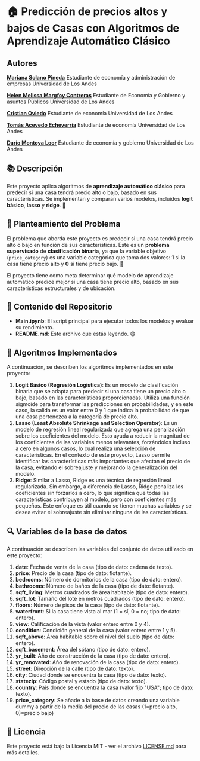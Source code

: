 # 🏠 Predicción de precios altos y bajos de Casas con Algoritmos de Aprendizaje Automático Clásico

## Autores

[**Mariana Solano Pineda**](https://www.linkedin.com/in/mariana-solano-pineda/)
Estudiante de economía y administración de empresas Universidad de Los Andes

[**Helen Melissa Margfoy Contreras**](https://www.linkedin.com/in/helenmargfoy/)
Estudiante de Economía y Gobierno y asuntos Públicos Universidad de Los Andes

[**Cristian Oviedo**](https://www.linkedin.com/in/cristian-oviedo-78362524b/)
Estudiante de economía Universidad de Los Andes

[**Tomás Acevedo Echeverría**](https://www.linkedin.com/in/tom%C3%A1s-acevedo-echeverr%C3%ADa-913a35212?trk=contact-info)
Estudiante de economía Universidad de Los Andes

[**Darío Montoya Loor**](https://www.linkedin.com/in/dario-montoya-532071227/)
Estudiante de economía y gobierno Universidad de Los Andes

## 📚 Descripción

Este proyecto aplica algoritmos de **aprendizaje automático clásico** para predecir si una casa tendrá precio alto o bajo, basado en sus características. Se implementan y comparan varios modelos, incluidos **logit básico**, **lasso** y **ridge**. 🏡

## 🎯 Planteamiento del Problema

El problema que aborda este proyecto es predecir si una casa tendrá precio alto o bajo en función de sus características. Este es un **problema supervisado** de **clasificación binaria**, ya que la variable objetivo (`price_category`) es una variable categórica que toma dos valores: **1** si la casa tiene precio alto y **0** si tiene precio bajo. 🎯

El proyecto tiene como meta determinar qué modelo de aprendizaje automático predice mejor si una casa tiene precio alto, basado en sus características estructurales y de ubicación.

## 📂 Contenido del Repositorio

- **Main.ipynb**: El script principal para ejecutar todos los modelos y evaluar su rendimiento.
- **README.md**: Este archivo que estás leyendo. 😄

## 🤖 Algoritmos Implementados

A continuación, se describen los algoritmos implementados en este proyecto:

1. **Logit Básico (Regresión Logística)**: Es un modelo de clasificación binaria que se adapta para predecir si una casa tiene un precio alto o bajo, basado en las características proporcionadas. Utiliza una función sigmoide para transformar las predicciones en probabilidades, y en este caso, la salida es un valor entre 0 y 1 que indica la probabilidad de que una casa pertenezca a la categoría de precio alto.
2. **Lasso (Least Absolute Shrinkage and Selection Operator)**: Es un modelo de regresión lineal regularizada que agrega una penalización sobre los coeficientes del modelo. Esto ayuda a reducir la magnitud de los coeficientes de las variables menos relevantes, forzándolos incluso a cero en algunos casos, lo cual realiza una selección de características. En el contexto de este proyecto, Lasso permite identificar las características más importantes que afectan el precio de la casa, evitando el sobreajuste y mejorando la generalización del modelo.
3. **Ridge**: Similar a Lasso, Ridge es una técnica de regresión lineal regularizada. Sin embargo, a diferencia de Lasso, Ridge penaliza los coeficientes sin forzarlos a cero, lo que significa que todas las características contribuyen al modelo, pero con coeficientes más pequeños. Este enfoque es útil cuando se tienen muchas variables y se desea evitar el sobreajuste sin eliminar ninguna de las características.

## 🔍 Variables de la base de datos
 
A continuación se describen las variables del conjunto de datos utilizado en este proyecto:

1. **date**: Fecha de venta de la casa (tipo de dato: cadena de texto).
2. **price**: Precio de la casa (tipo de dato: flotante).
3. **bedrooms**: Número de dormitorios de la casa (tipo de dato: entero).
4. **bathrooms**: Número de baños de la casa (tipo de dato: flotante).
5. **sqft_living**: Metros cuadrados de área habitable (tipo de dato: entero).
6. **sqft_lot**: Tamaño del lote en metros cuadrados (tipo de dato: entero).
7. **floors**: Número de pisos de la casa (tipo de dato: flotante).
8. **waterfront**: Si la casa tiene vista al mar (1 = sí, 0 = no; tipo de dato: entero).
9. **view**: Calificación de la vista (valor entero entre 0 y 4).
10. **condition**: Condición general de la casa (valor entero entre 1 y 5).
11. **sqft_above**: Área habitable sobre el nivel del suelo (tipo de dato: entero).
12. **sqft_basement**: Área del sótano (tipo de dato: entero).
13. **yr_built**: Año de construcción de la casa (tipo de dato: entero).
14. **yr_renovated**: Año de renovación de la casa (tipo de dato: entero).
15. **street**: Dirección de la calle (tipo de dato: texto).
16. **city**: Ciudad donde se encuentra la casa (tipo de dato: texto).
17. **statezip**: Código postal y estado (tipo de dato: texto).
18. **country**: País donde se encuentra la casa (valor fijo "USA"; tipo de dato: texto).
19. **price_category**: Se añade a la base de datos creando una variable dummy a partir de la media del precio de las casas (1=precio alto, 0)=precio bajo)

## 📄 Licencia

Este proyecto está bajo la Licencia MIT - ver el archivo [LICENSE.md](LICENSE.md) para más detalles.

